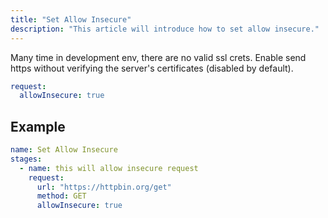 ```yaml
---
title: "Set Allow Insecure"
description: "This article will introduce how to set allow insecure."
---
```


Many time in development env, there are no valid ssl crets.
Enable send https without verifying the server's certificates (disabled by default).

```yaml
request:
  allowInsecure: true
```

## Example

```yaml
name: Set Allow Insecure
stages:
  - name: this will allow insecure request
    request:
      url: "https://httpbin.org/get"
      method: GET
      allowInsecure: true
```
